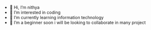 - 👋 Hi, I’m nithya
- 👀 I’m interested in coding 
- 🌱 I’m currently learning information technology
- 💞️ I’m a beginner soon i will be looking to collaborate in many project

<!---
nithya-hub-26/nithya-hub-26 is a ✨ special ✨ repository because its `README.md` (this file) appears on your GitHub profile.
You can click the Preview link to take a look at your changes.
--->
